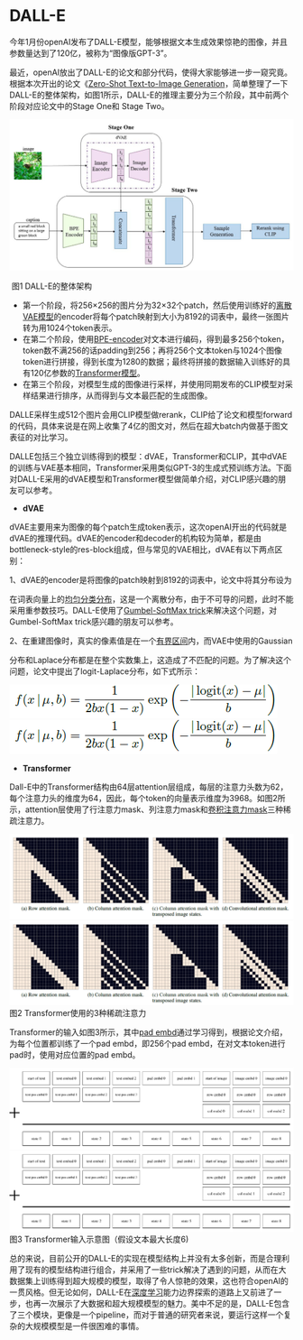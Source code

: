 <!--
 * @Author: jianzhnie
 * @Date: 2021-12-06 09:43:59
 * @LastEditTime: 2021-12-06 09:44:16
 * @LastEditors: jianzhnie
 * @Description:
 *
-->

# DALL-E

今年1月份openAI发布了DALL-E模型，能够根据文本生成效果惊艳的图像，并且参数量达到了120亿，被称为“图像版GPT-3”。

最近，openAI放出了DALL-E的论文和部分代码，使得大家能够进一步一窥究竟。根据本次开出的论文《[Zero-Shot Text-to-Image Generation]()，简单整理了一下DALL-E的整体架构，如图1所示，DALL-E的推理主要分为三个阶段，其中前两个阶段对应论文中的Stage One和 Stage Two。

![img](clip.assets/v2-9058b74d5a3aa63aebd8d4e1149f5e83_1440w.jpg)

​																	图1 DALL-E的整体架构

- 第一个阶段，将256×256的图片分为32×32个patch，然后使用训练好的[离散VAE模型]()的encoder将每个patch映射到大小为8192的词表中，最终一张图片转为用1024个token表示。
- 在第二个阶段，使用[BPE-encoder]()对文本进行编码，得到最多256个token，token数不满256的话padding到256；再将256个文本token与1024个图像token进行拼接，得到长度为1280的数据；最终将拼接的数据输入训练好的具有120亿参数的[Transformer模型]()。
- 在第三个阶段，对模型生成的图像进行采样，并使用同期发布的CLIP模型对采样结果进行排序，从而得到与文本最匹配的生成图像。

DALLE采样生成512个图片会用CLIP模型做rerank，CLIP给了论文和模型forward的代码，具体来说是在网上收集了4亿的图文对，然后在超大batch内做基于图文表征的对比学习。

DALLE包括三个独立训练得到的模型：dVAE，Transformer和CLIP，其中dVAE的训练与VAE基本相同，Transformer采用类似GPT-3的生成式预训练方法。下面对DALL-E采用的dVAE模型和Transformer模型做简单介绍，对CLIP感兴趣的朋友可以参考。

- **dVAE**

dVAE主要用来为图像的每个patch生成token表示，这次openAI开出的代码就是dVAE的推理代码。dVAE的encoder和decoder的机构较为简单，都是由bottleneck-style的res-block组成，但与常见的VAE相比，dVAE有以下两点区别：

1、dVAE的encoder是将图像的patch映射到8192的词表中，论文中将其分布设为

在词表向量上的[均匀分类分布]()，这是一个离散分布，由于不可导的问题，此时不能采用重参数技巧。DALL-E使用了[Gumbel-SoftMax trick]()来解决这个问题，对Gumbel-SoftMax trick感兴趣的朋友可以参考。

2、在重建图像时，真实的像素值是在一个[有界区间]()内，而VAE中使用的Gaussian

分布和Laplace分布都是在整个实数集上，这造成了不匹配的问题。为了解决这个问题，论文中提出了logit-Laplace分布，如下式所示：



![img](clip.assets/v2-f9467177341c842a1415bc815cd1da40_b.jpg)![img](clip.assets/v2-f9467177341c842a1415bc815cd1da40_1440w.jpg)



- **Transformer**

Dall-E中的Transformer结构由64层attention层组成，每层的注意力头数为62，每个注意力头的维度为64，因此，每个token的向量表示维度为3968。如图2所示，attention层使用了行注意力mask、列注意力mask和[卷积注意力mask]()三种稀疏注意力。

![img](clip.assets/v2-c5d07263f046757cd866c63ac8972eb4_b.jpg)![img](clip.assets/v2-c5d07263f046757cd866c63ac8972eb4_1440w.jpg)																							图2 Transformer使用的3种稀疏注意力

Transformer的输入如图3所示，其中[pad embd]()通过学习得到，根据论文介绍，为每个位置都训练了一个pad embd，即256个pad embd，在对文本token进行pad时，使用对应位置的pad embd。

![img](clip.assets/v2-f70f7f5a59d7735baaff70aca947911b_b.jpg)![img](clip.assets/v2-f70f7f5a59d7735baaff70aca947911b_1440w.jpg)																				图3 Transformer输入示意图（假设文本最大长度6)

总的来说，目前公开的DALL-E的实现在模型结构上并没有太多创新，而是合理利用了现有的模型结构进行组合，并采用了一些trick解决了遇到的问题，从而在大数据集上训练得到超大规模的模型，取得了令人惊艳的效果，这也符合openAI的一贯风格。但无论如何，DALL-E在[深度学习](https://www.zhihu.com/search?q=深度学习&search_source=Entity&hybrid_search_source=Entity&hybrid_search_extra={"sourceType"%3A"answer"%2C"sourceId"%3A"1764970196"})能力边界探索的道路上又前进了一步，也再一次展示了大数据和超大规模模型的魅力。美中不足的是，DALL-E包含了三个模块，更像是一个pipeline，而对于普通的研究者来说，要运行这样一个复杂的大规模模型是一件很困难的事情。
